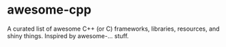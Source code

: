 # awesome-cpp
A curated list of awesome C++ (or C) frameworks, libraries, resources, and shiny things. Inspired by awesome-... stuff.
